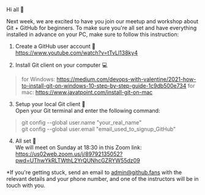Hi all 👋

Next week, we are excited to have you join our meetup and workshop about Git + GitHub for beginners.
To make sure you're all set and have everything installed in advance on your PC, make sure to follow this instruction:

1) Create a GitHub user account 🐣  
https://www.youtube.com/watch?v=tTvLl138ky4

2) Install Git client on your computer 💻  
 > for Windows: https://medium.com/devops-with-valentine/2021-how-to-install-git-on-windows-10-step-by-step-guide-1c9db500e734
 > for mac: https://www.javatpoint.com/install-git-on-mac

3) Setup your local Git client 🔧  
Open your Git terminal and enter the following command:
 > git config --global user.name "your_real_name"  
 > git config --global user.email "email_used_to_signup_GitHub"  

4) All set 🥳  
We will meet on Sunday at 18:30 in this Zoom link:
https://us02web.zoom.us/j/89792135052?pwd=UThwYkRLTWthL2YrQUNhcGZRYW55dz09

*If you're getting stuck, send an email to admin@github.fans with the relevant details and your phone number, and one of the instructors will be in touch with you.
